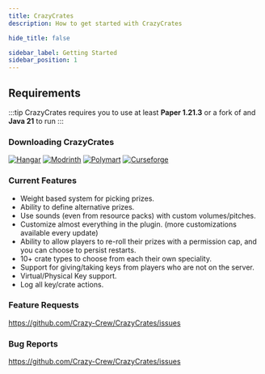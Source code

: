 ```yaml
---
title: CrazyCrates
description: How to get started with CrazyCrates

hide_title: false

sidebar_label: Getting Started
sidebar_position: 1
---
```

## Requirements
:::tip
CrazyCrates requires you to use at least **Paper  1.21.3** or a fork of and **Java 21** to run
:::

### Downloading CrazyCrates
[![Hangar](https://raw.githubusercontent.com/intergrav/devins-badges/v3/assets/cozy-minimal/available/hangar_64h.png)](https://hangar.papermc.io/CrazyCrew/CrazyCrates)
[![Modrinth](https://raw.githubusercontent.com/intergrav/devins-badges/v3/assets/cozy-minimal/available/modrinth_64h.png)](https://modrinth.com/plugin/crazycrates)
[![Polymart](https://raw.githubusercontent.com/intergrav/devins-badges/v3/assets/cozy-minimal/available/polymart_64h.png)](https://polymart.org/resource/crazy-crates.2120)
[![Curseforge](https://raw.githubusercontent.com/intergrav/devins-badges/v3/assets/cozy-minimal/available/curseforge_64h.png)](https://www.curseforge.com/minecraft/bukkit-plugins/crazycrates)

### Current Features
- Weight based system for picking prizes.
- Ability to define alternative prizes.
- Use sounds (even from resource packs) with custom volumes/pitches.
- Customize almost everything in the plugin. (more customizations available every update)
- Ability to allow players to re-roll their prizes with a permission cap, and you can choose to persist restarts.
- 10+ crate types to choose from each their own speciality.
- Support for giving/taking keys from players who are not on the server.
- Virtual/Physical Key support.
- Log all key/crate actions.

### Feature Requests
https://github.com/Crazy-Crew/CrazyCrates/issues

### Bug Reports
https://github.com/Crazy-Crew/CrazyCrates/issues
